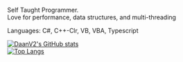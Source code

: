Self Taught Programmer.   
Love for performance, data structures, and multi-threading  

Languages: C#, C++-Clr, VB, VBA, Typescript

[![DaanV2's GitHub stats](https://github-readme-stats.vercel.app/api?username=DaanV2)](https://github.com/DaanV2)  
[![Top Langs](https://github-readme-stats.vercel.app/api/top-langs/?username=DaanV2&layout=compact)](https://github.com/DaanV2)

